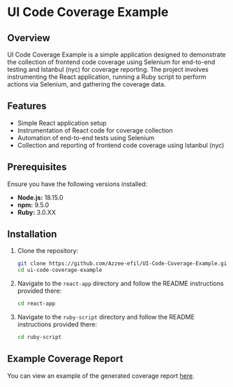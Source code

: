 # UI Code Coverage Example

## Overview

UI Code Coverage Example is a simple application designed to demonstrate the collection of frontend code coverage using Selenium for end-to-end testing and Istanbul (nyc) for coverage reporting. The project involves instrumenting the React application, running a Ruby script to perform actions via Selenium, and gathering the coverage data.

## Features

- Simple React application setup
- Instrumentation of React code for coverage collection
- Automation of end-to-end tests using Selenium
- Collection and reporting of frontend code coverage using Istanbul (nyc)

## Prerequisites

Ensure you have the following versions installed:

- **Node.js:** 18.15.0
- **npm:** 9.5.0
- **Ruby:** 3.0.XX

## Installation

1. Clone the repository:
    ```bash
    git clone https://github.com/Azzee-efil/UI-Code-Coverage-Example.git
    cd ui-code-coverage-example
    ```

2. Navigate to the `react-app` directory and follow the README instructions provided there:
    ```bash
    cd react-app
    ```

3. Navigate to the `ruby-script` directory and follow the README instructions provided there:
    ```bash
    cd ruby-script
    ```

## Example Coverage Report

You can view an example of the generated coverage report [here](coverage_report_example/index.html).

